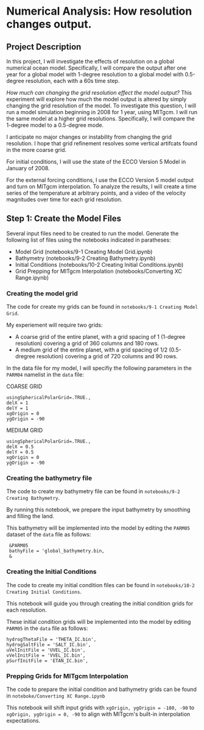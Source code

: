 # Numerical Analysis: How resolution changes output. 

## Project Description
In this project, I will investigate the effects of resolution on a global numerical ocean model. Specifically, I will compare the output after one year for a global model with 1-degree resolution to a global model with 0.5-degree resolution, each with a 60s time step. 
 
_How much can changing the grid resolution effect the model output?_
This experiment will explore how much the model output is altered by simply changing the grid resolution of the model. 
To investigate this question, I will run a model simulation beginning in 2008 for 1 year, using MITgcm. I will run the same model at a higher grid resolutions. Specifically, I will compare the 1-degree model to a 0.5-degree mode. 

I anticipate no major changes or instability from changing the grid resolution. I hope that grid refinement resolves some vertical artifcats found in the more coarse grid.  

For initial conditions, I will use the state of the ECCO Version 5 Model in January of 2008. 

For the external forcing conditions, I use the ECCO Version 5 model output and turn on MITgcm interpolation. To analyze the results, I will create a time series of the temperature at arbitrary points, and a video of the velocity magnitudes over time for each grid resolution.  


## Step 1: Create the Model Files
Several input files need to be created to run the model. Generate the following list of files using the notebooks indicated in paratheses:

- Model Grid (notebooks/9-1 Creating Model Grid.ipynb)
- Bathymetry (notebooks/9-2 Creating Bathymetry.ipynb)
- Initial Conditions (notebooks/10-2 Creating Initial Conditions.ipynb)
- Grid Prepping for MITgcm Interpolation (notebooks/Converting XC Range.ipynb)

### Creating the model grid
The code for create my grids can be found in `notebooks/9-1 Creating Model Grid`.

My experiement will require two grids: 
- A coarse grid of the entire planet, with a grid spacing of 1 (1-degree resolution) covering a grid of 360 columns and 180 rows. 
- A medium grid of the entire planet, with a grid spacing of 1/2 (0.5-dregree resolution) covering a grid of 720 columns and 90 rows. 

In the data file for my model, I will specifiy the following parameters in the `PARM04` namelist in the `data` file:

COARSE GRID
```
usingSphericalPolarGrid=.TRUE., 
delX = 1  
delY = 1  
xgOrigin = 0  
ygOrigin = -90   
```

MEDIUM GRID
```
usingSphericalPolarGrid=.TRUE., 
delX = 0.5  
delY = 0.5  
xgOrigin = 0  
ygOrigin = -90   
```

### Creating the bathymetry file
The code to create my bathymetry file can be found in `notebooks/9-2 Creating Bathymetry`. 

By running this notebook, we prepare the input bathymetry by smoothing and filling the land. 

This bathymetry will be implemented into the model by editing the `PARM05` dataset of the `data` file as follows:
```
 &PARM05
 bathyFile = 'global_bathymetry.bin,
 &
```

### Creating the Initial Conditions
The code to create my initial condition files can be found in `notebooks/10-2 Creating Initial Conditions`. 

This notebook will guide you through creating the initial condition grids for each resolution. 

These initial condition grids will be implemented into the model by editing `PARM05` in the `data` file as follows:
```
hydrogThetaFile = 'THETA_IC.bin',
hydrogSaltFile = 'SALT_IC.bin',
uVelInitFile = 'UVEL_IC.bin',
vVelInitFile = 'VVEL_IC.bin',
pSurfInitFile = 'ETAN_IC.bin',
```

### Prepping Grids for MITgcm Interpolation
The code to prepare the initial condition and bathymetry grids can be found in `noteboke/Converting XC Range.ipynb`

This notebook will shift input grids with `xgOrigin, ygOrigin = -180, -90` to `xgOrigin, ygOrigin = 0, -90` to align with MITgcm's built-in interpolation expectations. 

